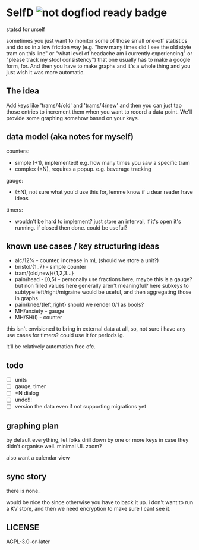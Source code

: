 # SelfD ![not dogfiod ready badge](https://img.shields.io/badge/dogfood_ready-no-red)

statsd for urself

sometimes you just want to monitor some of those small one-off statistics and do so in a low friction way (e.g. "how many times did I see the old style tram on this line" or "what level of headache am i currently experiencing" or "please track my stool consistency") that one usually has to make a google form, for. And then you have to make graphs and it's a whole thing and you just wish it was more automatic.

## The idea

Add keys like 'trams/4/old' and 'trams/4/new' and then you can just tap those entries to increment them when you want to record a data point. We'll provide some graphing somehow based on your keys.

## data model (aka notes for myself)

counters:
 - simple (+1), implemented! e.g. how many times you saw a specific tram
 - complex (+N), requires a popup. e.g. beverage tracking

gauge:
- (±N), not sure what you'd use this for, lemme know if u dear reader have ideas

timers:
- wouldn't be hard to implement? just store an interval, if it's open it's running. if closed then done. could be useful?

## known use cases / key structuring ideas

- alc/12% - counter, increase in mL (should we store a unit?)
- bristol/{1..7} - simple counter
- tram/{old,new}/{1,2,3...}
- pain/head - [0,5) - personally use fractions here, maybe this is a gauge? but non filled values here generally aren't meaningful? here subkeys to subtype left/right/migraine would be useful, and then aggregating those in graphs 
- pain/knee/{left,right} should we render 0/1 as bools?
- MH/anxiety - gauge
- MH/SH(I) - counter


this isn't envisioned to bring in external data at all, so, not sure i have any use cases for timers? could use it for periods ig.

it'll be relatively automation free ofc.

## todo

- [ ] units
- [ ] gauge, timer
- [ ] +N dialog
- [ ] undo!!!
- [ ] version the data even if not supporting migrations yet

## graphing plan

by default everything, let folks drill down by one or more keys in case they didn't organise well. minimal UI.
zoom?

also want a calendar view 

## sync story

there is none.

would be nice tho since otherwise you have to back it up. i don't want to run a KV store, and then we need encryption to make sure I cant see it. 

## LICENSE

AGPL-3.0-or-later
